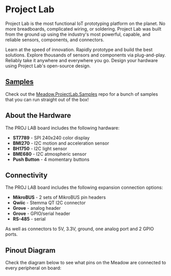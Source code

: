 # Project Lab

Project Lab is the most functional IoT prototyping platform on the planet. No more breadboards, complicated wiring, or soldering. Project Lab was built from the ground up using the industry's most powerful, capable, and reliable sensors, components, and connectors.

Learn at the speed of innovation.
Rapidly prototype and build the best solutions.
Explore thousands of sensors and components via plug-and-play.
Reliably take it anywhere and everywhere you go.
Design your hardware using Project Lab's open-source design.

## [Samples](https://github.com/WildernessLabs/Meadow.ProjectLab.Samples)

Check out the [Meadow.ProjectLab.Samples](https://github.com/WildernessLabs/Meadow.ProjectLab.Samples) repo for a bunch of samples that you can run straight out of the box!

## About the Hardware

The PROJ LAB board includes the following hardware:
* **ST7789** - SPI 240x240 color display
* **BMI270** - I2C motion and acceleration sensor
* **BH1750** - I2C light sensor
* **BME680** - I2C atmospheric sensor
* **Push Button** - 4 momentary buttons

## Connectivity

The PROJ LAB board includes the following expansion connection options:
* **MikroBUS** - 2 sets of MikroBUS pin headers
* **Qwiic** - Stemma QT I2C connector
* **Grove** - analog header
* **Grove** - GPIO/serial header
* **RS-485** - serial 

As well as connectors to 5V, 3.3V, ground, one analog port and 2 GPIO ports.

## Pinout Diagram

Check the diagram below to see what pins on the Meadow are connected to every peripheral on board:
&nbsp;

[](Docs/Images/Pinout.png)